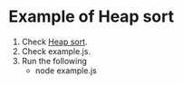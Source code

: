 # Example of Heap sort

1. Check [Heap sort](https://en.wikipedia.org/wiki/Heapsort).
2. Check example.js.
3. Run the following
   - node example.js
